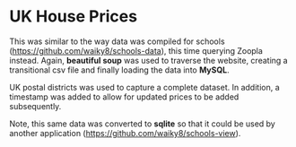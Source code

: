 # UK House Prices
This was similar to the way data was compiled for schools (https://github.com/waiky8/schools-data), this time querying Zoopla instead.
Again, **beautiful soup** was used to traverse the website, creating a transitional csv file and finally loading the data into **MySQL**.

UK postal districts was used to capture a complete dataset. In addition, a timestamp was added to allow for updated prices to be added subsequently. 

Note, this same data was converted to **sqlite** so that it could be used by another application (https://github.com/waiky8/schools-view).
